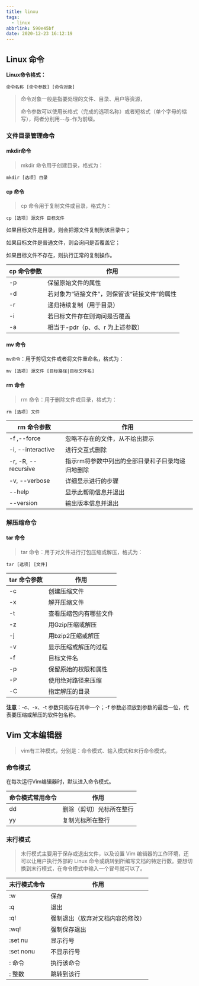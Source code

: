 ```yaml
---
title: linxu
tags:
  - linux
abbrlink: 590e45bf
date: 2020-12-23 16:12:19
---
```


## Linux 命令

**Linux命令格式：**

```shell
命令名称 [命令参数] [命令对象]
```

> 命令对象一般是指要处理的文件、目录、用户等资源，
>
> 命令参数可以使用长格式（完成的选项名称）或者短格式（单个字母的缩写），两者分别用--与-作为前缀。

### 文件目录管理命令

#### mkdir命令

> mkdir 命令用于创建目录，格式为：

```shell
mkdir [选项] 目录
```

#### cp 命令 

> cp 命令用于复制文件或目录，格式为：

```shell
cp [选项] 源文件 目标文件
```

如果目标文件是目录，则会把源文件复制到该目录中；

如果目标文件是普通文件，则会询问是否覆盖它；

如果目标文件不存在，则执行正常的复制操作。

| cp 命令参数 | 作用                                         |
| ----------- | -------------------------------------------- |
| -p          | 保留原始文件的属性                           |
| -d          | 若对象为“链接文件”，则保留该“链接文件”的属性 |
| -r          | 递归持续复制（用于目录）                     |
| -i          | 若目标文件存在则询问是否覆盖                 |
| -a          | 相当于-pdr（p、d、r 为上述参数）             |

#### mv 命令 

``mv命令``：用于剪切文件或者将文件重命名，格式为：

```shell
mv [选项] 源文件 [目标路径|目标文件名]
```

#### rm 命令

> rm 命令：用于删除文件或目录，格式为：

```shell
rm [选项] 文件
```

| rm 命令参数         | 作用                                             |
| ------------------- | ------------------------------------------------ |
| -f ,--force         | 忽略不存在的文件，从不给出提示                   |
| -i, --interactive   | 进行交互式删除                                   |
| -r, -R, --recursive | 指示rm将参数中列出的全部目录和子目录均递归地删除 |
| -v, --verbose       | 详细显示进行的步骤                               |
| --help              | 显示此帮助信息并退出                             |
| --version           | 输出版本信息并退出                               |

### 解压缩命令

#### tar 命令

> tar 命令：用于对文件进行打包压缩或解压，格式为：

```shell
tar [选项] [文件]
```

| tar 命令参数 | 作用                   |
| ------------ | ---------------------- |
| -c           | 创建压缩文件           |
| -x           | 解开压缩文件           |
| -t           | 查看压缩包内有哪些文件 |
| -z           | 用Gzip压缩或解压       |
| -j           | 用bzip2压缩或解压      |
| -v           | 显示压缩或解压的过程   |
| -f           | 目标文件名             |
| -p           | 保留原始的权限和属性   |
| -P           | 使用绝对路径来压缩     |
| -C           | 指定解压的目录         |

**注意**：-c、-x、-t 参数只能存在其中一个；-f 参数必须放到参数的最后一位，代表要压缩或解压的软件包名称。

## Vim 文本编辑器

> vim有三种模式，分别是：命令模式、输入模式和末行命令模式。

### 命令模式

在每次运行Vim编辑器时，默认进入命令模式。

| 命令模式常用命令 | 作用                     |
| ---------------- | ------------------------ |
| dd               | 删除（剪切）光标所在整行 |
| yy               | 复制光标所在整行         |

### 末行模式

> 末行模式主要用于保存或退出文件，以及设置 Vim 编辑器的工作环境，还可以让用户执行外部的 Linux 命令或跳转到所编写文档的特定行数。要想切换到末行模式，在命令模式中输入一个冒号就可以了。

| 末行模式命令 | 作用                             |
| ------------ | -------------------------------- |
| :w           | 保存                             |
| :q           | 退出                             |
| :q!          | 强制退出（放弃对文档内容的修改） |
| :wq!         | 强制保存退出                     |
| :set nu      | 显示行号                         |
| :set nonu    | 不显示行号                       |
| : 命令       | 执行该命令                       |
| : 整数       | 跳转到该行                       |

